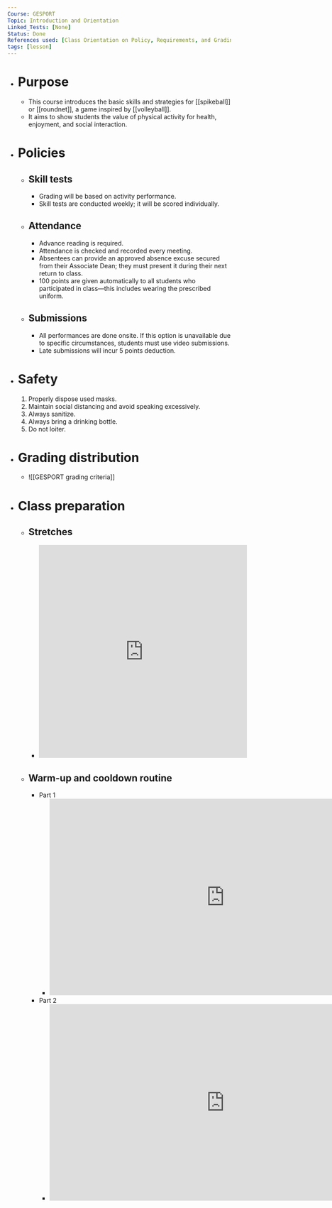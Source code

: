 ```yaml
---
Course: GESPORT
Topic: Introduction and Orientation
Linked_Tests: [None]
Status: Done
References used: [Class Orientation on Policy, Requirements, and Grading Distribution (Canvas Module), Some Popular Stretches to Prevent Injuries (Canvas Module), Warm-Up & Conditioning/Cooldown Routine (Canvas Module)]
tags: [lesson]
---
```


- # Purpose
	- This course introduces the basic skills and strategies for [[spikeball]] or [[roundnet]], a game inspired by [[volleyball]].
	- It aims to show students the value of physical activity for health, enjoyment, and social interaction.
- # Policies
	- ## Skill tests
		- Grading will be based on activity performance.
		- Skill tests are conducted weekly; it will be scored individually.
	- ## Attendance
		- Advance reading is required.
		- Attendance is checked and recorded every meeting.
		- Absentees can provide an approved absence excuse secured from their Associate Dean; they must present it during their next return to class.
		- 100 points are given automatically to all students who participated in class—this includes wearing the prescribed uniform.
	- ## Submissions
		- All performances are done onsite. If this option is unavailable due to specific circumstances, students must use video submissions.
		- Late submissions will incur 5 points deduction.
- # Safety
	1. Properly dispose used masks.
	2. Maintain social distancing and avoid speaking excessively.
	3. Always sanitize.
	4. Always bring a drinking bottle.
	5. Do not loiter.
- # Grading distribution
	- ![[GESPORT grading criteria]]
- # Class preparation
	- ## Stretches
		- <iframe width="469" height="480" src="https://www.youtube.com/embed/fFzh_0TUEoE" title="SOME POPULAR STRETCHES TO PREVENT INJURIES | SIR RAFA" frameborder="0" allow="accelerometer; autoplay; clipboard-write; encrypted-media; gyroscope; picture-in-picture; web-share" referrerpolicy="strict-origin-when-cross-origin" allowfullscreen></iframe>
	- ## Warm-up and cooldown routine
		- Part 1
			- <iframe width="787" height="443" src="https://www.youtube.com/embed/MauntHipZ9c" title="PART 1-WARM-UP CONDITIONING EXERCISES COOLDOWN | SIR RAFA" frameborder="0" allow="accelerometer; autoplay; clipboard-write; encrypted-media; gyroscope; picture-in-picture; web-share" referrerpolicy="strict-origin-when-cross-origin" allowfullscreen></iframe>
		- Part 2
			- <iframe width="787" height="443" src="https://www.youtube.com/embed/Zzq_UQWX5I0" title="PART 2-WARM-UP CONDITIONING EXERCISES COOLDOWN | SIR RAFA" frameborder="0" allow="accelerometer; autoplay; clipboard-write; encrypted-media; gyroscope; picture-in-picture; web-share" referrerpolicy="strict-origin-when-cross-origin" allowfullscreen></iframe>
